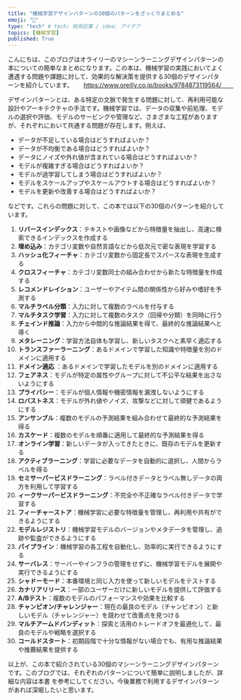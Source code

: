 ```yaml
---
title: "機械学習デザインパターンの30個のパターンをざっくりまとめる"
emoji: "🌊"
type: "tech" # tech: 技術記事 / idea: アイデア
topics: [機械学習]
published: True
---
```

こんにちは、このブログはオライリーのマシーンラーニングデザインパターンの本についての簡単なまとめになります。この本は、機械学習の実践においてよく遭遇する問題や課題に対して、効果的な解決策を提供する30個のデザインパターンを紹介しています。　　
https://www.oreilly.co.jp/books/9784873119564/　　

デザインパターンとは、ある特定の文脈で発生する問題に対して、再利用可能な設計やアーキテクチャの手法です。機械学習では、データの収集や前処理、モデルの選択や評価、モデルのサービングや管理など、さまざまな工程がありますが、それぞれにおいて共通する問題が存在します。例えば、

- データが不足している場合はどうすればよいか？
- データが不均衡である場合はどうすればよいか？
- データにノイズや外れ値が含まれている場合はどうすればよいか？
- モデルが複雑すぎる場合はどうすればよいか？
- モデルが過学習してしまう場合はどうすればよいか？
- モデルをスケールアップやスケールアウトする場合はどうすればよいか？
- モデルを更新や改善する場合はどうすればよいか？

などです。これらの問題に対して、この本では以下の30個のパターンを紹介しています。

1. **リバースインデックス**：テキストや画像などから特徴量を抽出し、高速に検索できるインデックスを作成する
2. **埋め込み**：カテゴリ変数や自然言語などから低次元で密な表現を学習する
3. **ハッシュ化フィーチャ**：カテゴリ変数から固定長でスパースな表現を生成する
4. **クロスフィーチャ**：カテゴリ変数同士の組み合わせから新たな特徴量を作成する
5. **レコメンドレイション**：ユーザーやアイテム間の関係性から好みや嗜好を予測する
6. **マルチラベル分類**：入力に対して複数のラベルを付与する
7. **マルチタスク学習**：入力に対して複数のタスク（回帰や分類）を同時に行う
8. **チェインド推論**：入力から中間的な推論結果を得て、最終的な推論結果へと導く
9. **メタレーニング**：学習方法自体も学習し、新しいタスクへと素早く適応する
10. **トランスファーラーニング**：あるドメインで学習した知識や特徴量を別のドメインに適用する
11. **ドメイン適応** ：あるドメインで学習したモデルを別のドメインに適用する
12. **フェアネス**：モデルが特定の属性やグループに対して不公平な結果を出さないようにする
13. **プライバシー**：モデルが個人情報や機密情報を漏洩しないようにする
14. **ロバストネス**：モデルが外れ値やノイズ、攻撃などに対して頑健であるようにする
15. **アンサンブル**：複数のモデルの予測結果を組み合わせて最終的な予測結果を得る
16. **カスケード**：複数のモデルを順番に適用して最終的な予測結果を得る
17. **オンライン学習**：新しいデータが入ってきたときに、既存のモデルを更新する
18. **アクティブラーニング**：学習に必要なデータを自動的に選択し、人間からラベルを得る
19. **セミサーパービスドラーニング**：ラベル付きデータとラベル無しデータの両方を利用して学習する
20. **ィークサーパービスドラーニング**：不完全や不正確なラベル付きデータで学習する
21. **フィーチャーストア**：機械学習に必要な特徴量を管理し、再利用や共有ができるようにする
22. **モデルレジストリ**：機械学習モデルのバージョンやメタデータを管理し、追跡や監査ができるようにする
23. **パイプライン**：機械学習の各工程を自動化し、効率的に実行できるようにする
24. **サーバレス**：サーバーやインフラの管理をせずに、機械学習モデルを展開や実行できるようにする
25. **シャドーモード**：本番環境と同じ入力を使って新しいモデルをテストする
26. **カナリアリリース**：一部のユーザーだけに新しいモデルを提供して評価する
27. **A/Bテスト**：複数のモデルのパフォーマンスや効果を比較する
28. **チャンピオン/チャレンジャー**：現在の最良のモデル（チャンピオン）と新しいモデル（チャレンジャー）を競わせて改善点を見つける
29. **マルチアームドバンディット**：探索と活用のトレードオフを最適化して、最良のモデルや戦略を選択する
30. **コールドスタート**：初期段階で十分な情報がない場合でも、有用な推論結果や推薦結果を提供する  

以上が、この本で紹介されている30個のマシーンラーニングデザインパターンです。このブログでは、それぞれのパターンについて簡単に説明しましたが、詳細な内容は本書 を参考にしてください。今後業務で利用するデザインパターンがあれば深堀したいと思います。

